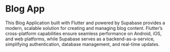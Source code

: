 # Blog App

This Blog Application built with Flutter and powered by Supabase provides a modern,
scalable solution for creating and managing blog content. Flutter’s cross-platform
capabilities ensure seamless performance on Android, iOS, and web platforms,
while Supabase serves as a backend-as-a-service, simplifying authentication, database management,
and real-time updates.
